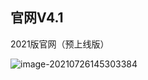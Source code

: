 ## 官网V4.1

2021版官网（预上线版）

![image-20210726145303384](http://img.y6i.cn/typora/image-20210726145303384.png)
